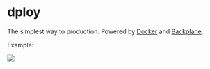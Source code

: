 dploy
=====

The simplest way to production. Powered by [Docker](https://docker.com) and [Backplane](https://www.backplane.io).

Example:

[![](https://puu.sh/rzsRT/505a9772b5.png)](https://asciinema.org/a/35lcvx81eda271v5iajycnrsx)
